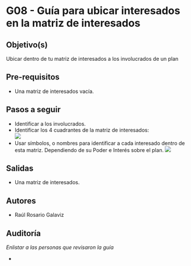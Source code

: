 
# G08 - Guía para ubicar interesados en la matriz de interesados

## Objetivo(s)

Ubicar dentro de tu matriz de interesados a los involucrados de un plan 

## Pre-requisitos

- Una matriz de interesados vacía.

## Pasos a seguir

<ul>
    <li>Identificar a los involucrados.</li>
    <li>Identificar los 4 cuadrantes de la matriz de interesados:<br><img src="https://drive.google.com/uc?export=view&id=17cHMUEONuNvSc7yXgh2wmAZnXTJp9E_F" style="background-color:white;"></img></li>
    <li>Usar símbolos, o nombres para identificar a cada interesado dentro de esta matriz. Dependiendo de su Poder e Interés sobre el plan.
    <img src="https://drive.google.com/uc?export=view&id=1zpavMtcKFV-pcM-kBuTcmj7U_OAcW-SA" style="background-color:white;"></img></li>
</ul>


## Salidas

- Una matriz de interesados.

## Autores


- Raúl Rosario Galaviz

## Auditoría

_Enlistar a las personas que revisaron la guía_

- 


